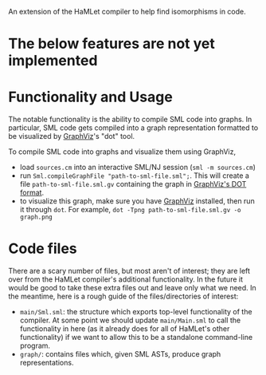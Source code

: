 An extension of the HaMLet compiler to help find isomorphisms in code.

# The below features are not yet implemented

# Functionality and Usage
The notable functionality is the ability to compile SML code into graphs. In particular, SML code gets compiled into a graph representation formatted to be visualized by [GraphViz](http://www.graphviz.org/)'s "dot" tool.

To compile SML code into graphs and visualize them using GraphViz,
- load `sources.cm` into an interactive SML/NJ session (`sml -m sources.cm`)
- run `Sml.compileGraphFile "path-to-sml-file.sml";`. This will create a file `path-to-sml-file.sml.gv` containing the graph in [GraphViz's DOT format](http://www.graphviz.org/content/dot-language).
- to visualize this graph, make sure you have [GraphViz](http://www.graphviz.org/) installed, then run it through `dot`. For example, `dot -Tpng path-to-sml-file.sml.gv -o graph.png`


# Code files
There are a scary number of files, but most aren't of interest; they are left over from the HaMLet compiler's additional functionality. In the future it would be good to take these extra files out and leave only what we need. In the meantime, here is a rough guide of the files/directories of interest:
- `main/Sml.sml`: the structure which exports top-level functionality of the compiler. At some point we should update `main/Main.sml` to call the functionality in here (as it already does for all of HaMLet's other functionality) if we want to allow this to be a standalone command-line program.
- `graph/`: contains files which, given SML ASTs, produce graph representations.